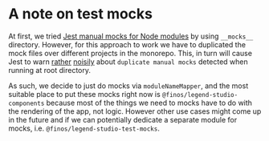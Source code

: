 # A note on test mocks

At first, we tried [Jest manual mocks for Node modules](https://jestjs.io/docs/en/manual-mocks) by using `__mocks__` directory. However, for this approach to work we have to duplicated the mock files over different projects in the monorepo. This, in turn will cause Jest to warn [rather](https://github.com/facebook/jest/issues/6801) [noisily](https://github.com/facebook/jest/issues/2070) about `duplicate manual mocks` detected when running at root directory.

As such, we decide to just do mocks via `moduleNameMapper`, and the most suitable place to put these mocks right now is `@finos/legend-studio-components` because most of the things we need to mocks have to do with the rendering of the app, not logic. However other use cases might come up in the future and if we can potentially dedicate a separate module for mocks, i.e. `@finos/legend-studio-test-mocks`.
